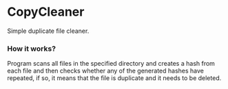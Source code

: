 # CopyCleaner
Simple duplicate file cleaner.

### How it works?
Program scans all files in the specified directory and creates a hash from each file and then checks whether any of the generated hashes have repeated, if so, it means that the file is duplicate and it needs to be deleted.
